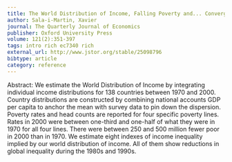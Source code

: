```yaml
---
title: The World Distribution of Income, Falling Poverty and... Convergence, Period
author: Sala-i-Martin, Xavier
journal: The Quarterly Journal of Economics
publisher: Oxford University Press
volume: 121(2):351-397
tags: intro rich ec7340 rich
external_url: http://www.jstor.org/stable/25098796
bibtype: article
category: reference
---
```

Abstract: We estimate the World Distribution of Income by integrating individual income distributions for 138 countries between 1970 and 2000. Country distributions are constructed by combining national accounts GDP per capita to anchor the mean with survey data to pin down the dispersion. Poverty rates and head counts are reported for four specific poverty lines. Rates in 2000 were between one-third and one-half of what they were in 1970 for all four lines. There were between 250 and 500 million fewer poor in 2000 than in 1970. We estimate eight indexes of income inequality implied by our world distribution of income. All of them show reductions in global inequality during the 1980s and 1990s.
